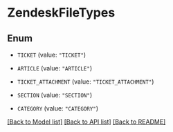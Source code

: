# ZendeskFileTypes

## Enum


* `TICKET` (value: `"TICKET"`)

* `ARTICLE` (value: `"ARTICLE"`)

* `TICKET_ATTACHMENT` (value: `"TICKET_ATTACHMENT"`)

* `SECTION` (value: `"SECTION"`)

* `CATEGORY` (value: `"CATEGORY"`)


[[Back to Model list]](../README.md#documentation-for-models) [[Back to API list]](../README.md#documentation-for-api-endpoints) [[Back to README]](../README.md)


